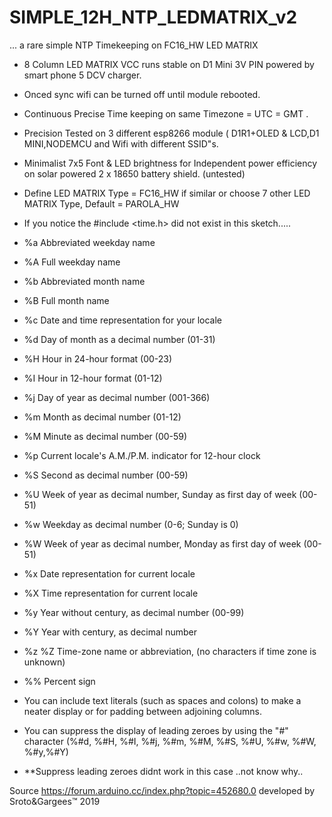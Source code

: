  # SIMPLE_12H_NTP_LEDMATRIX_v2
... a rare simple NTP Timekeeping on FC16_HW LED MATRIX

- 8 Column LED MATRIX VCC runs stable on D1 Mini 3V PIN powered by smart phone 5 DCV charger.
- Onced sync wifi can be turned off until module rebooted.
- Continuous Precise Time keeping on same Timezone = UTC = GMT .
- Precision Tested on 3 different esp8266 module ( D1R1+OLED & LCD,D1 MINI,NODEMCU and Wifi with different SSID"s.
- Minimalist 7x5 Font & LED brightness for Independent power efficiency on solar powered 2 x 18650 battery shield. (untested)
- Define LED MATRIX Type =  FC16_HW if similar or choose 7 other LED MATRIX Type, Default = PAROLA_HW
- If you notice the #include <time.h> did not exist in this sketch..... 

 - %a Abbreviated weekday name
 - %A Full weekday name
 - %b Abbreviated month name
 - %B Full month name
 - %c Date and time representation for your locale
 - %d Day of month as a decimal number (01-31)
 - %H Hour in 24-hour format (00-23)
 - %I Hour in 12-hour format (01-12)
 - %j Day of year as decimal number (001-366)
 - %m Month as decimal number (01-12)
 - %M Minute as decimal number (00-59)
 - %p Current locale's A.M./P.M. indicator for 12-hour clock
 - %S Second as decimal number (00-59)
 - %U Week of year as decimal number,  Sunday as first day of week (00-51)
 - %w Weekday as decimal number (0-6; Sunday is 0)
 - %W Week of year as decimal number, Monday as first day of week (00-51)
 - %x Date representation for current locale
 - %X Time representation for current locale
 - %y Year without century, as decimal number (00-99)
 - %Y Year with century, as decimal number
 - %z %Z Time-zone name or abbreviation, (no characters if time zone is unknown)
 - %% Percent sign
 - You can include text literals (such as spaces and colons) to make a neater display or for padding between adjoining columns.
 - You can suppress the display of leading zeroes  by using the "#" character  (%#d, %#H, %#I, %#j, %#m, %#M, %#S, %#U, %#w, %#W, %#y,%#Y)

-  **Suppress leading zeroes didnt work in this case ..not know why..

Source https://forum.arduino.cc/index.php?topic=452680.0 developed by Sroto&Gargees™ 2019 
